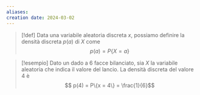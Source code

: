```yaml
---
aliases: 
creation date: 2024-03-02
---
```


>[!def]
>Data una variabile aleatoria discreta $x$, possiamo definire la densità discreta $p(a)$ di $X$ come
>$$ p(a) = P \{ X = a \} $$


>[!esempio]
>Dato un dado a 6 facce bilanciato, sia $X$ la variabile aleatoria che indica il valore del lancio. La densità discreta del valore 4 è
>$$ p(4) = P\{x = 4\} = \frac{1}{6}$$